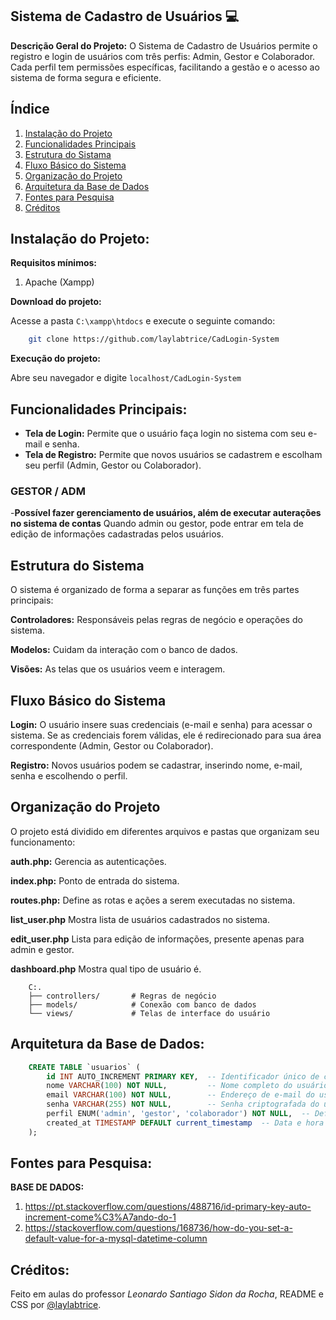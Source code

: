 ## Sistema de Cadastro de Usuários 💻

**Descrição Geral do Projeto:**
O Sistema de Cadastro de Usuários permite o registro e login de usuários com três perfis: Admin, Gestor e Colaborador. Cada perfil tem permissões específicas, facilitando a gestão e o acesso ao sistema de forma segura e eficiente.

## Índice
1. [Instalação do Projeto](#instalação-do-projeto)
2. [Funcionalidades Principais](#funcionalidades-principais)
3. [Estrutura do Sistama](#estrutura-do-sistema)
4. [Fluxo Básico do Sistema](#fluxo-básico-do-sistema)
5. [Organização do Projeto](#organização-do-projeto)
6. [Arquitetura da Base de Dados](#arquitetura-da-base-de-dados)
7. [Fontes para Pesquisa](#fontes-para-pesquisa)
8. [Créditos](#créditos)

## **Instalação do Projeto:**

**Requisitos mínimos:**
1. Apache (Xampp)

**Download do projeto:**

Acesse a pasta ```C:\xampp\htdocs``` e execute o seguinte comando:

``` bash
    git clone https://github.com/laylabtrice/CadLogin-System
```

**Execução do projeto:**

Abre seu navegador e digite ```localhost/CadLogin-System```

## **Funcionalidades Principais:**
- **Tela de Login:** Permite que o usuário faça login no sistema com seu e-mail e senha.
- **Tela de Registro:** Permite que novos usuários se cadastrem e escolham seu perfil (Admin, Gestor ou Colaborador).

### GESTOR / ADM
-**Possível fazer gerenciamento de usuários, além de executar auterações no sistema de contas**
Quando admin ou gestor, pode entrar em tela de edição de informações cadastradas pelos usuários.

## **Estrutura do Sistema**

O sistema é organizado de forma a separar as funções em três partes principais:

**Controladores:** Responsáveis pelas regras de negócio e operações do sistema.

**Modelos:** Cuidam da interação com o banco de dados.

**Visões:** As telas que os usuários veem e interagem.

## **Fluxo Básico do Sistema**

**Login:** O usuário insere suas credenciais (e-mail e senha) para acessar o sistema. Se as credenciais forem válidas, ele é redirecionado para sua área correspondente (Admin, Gestor ou Colaborador).

**Registro:** Novos usuários podem se cadastrar, inserindo nome, e-mail, senha e escolhendo o perfil.

## **Organização do Projeto**

O projeto está dividido em diferentes arquivos e pastas que organizam seu funcionamento:

**auth.php:** Gerencia as autenticações.

**index.php:** Ponto de entrada do sistema.

**routes.php:** Define as rotas e ações a serem executadas no sistema.

**list_user.php** Mostra lista de usuários cadastrados no sistema.

**edit_user.php** Lista para edição de informações, presente apenas para admin e gestor.

**dashboard.php** Mostra qual tipo de usuário é.

```
    C:.
    ├── controllers/       # Regras de negócio
    ├── models/            # Conexão com banco de dados
    └── views/             # Telas de interface do usuário
```

## **Arquitetura da Base de Dados:**

``` sql 
    CREATE TABLE `usuarios` (
        id INT AUTO_INCREMENT PRIMARY KEY,  -- Identificador único de cada usuário, gerado automaticamente (chave primária).
        nome VARCHAR(100) NOT NULL,         -- Nome completo do usuário, campo obrigatório (máximo de 100 caracteres).
        email VARCHAR(100) NOT NULL,        -- Endereço de e-mail do usuário, também obrigatório (máximo de 100 caracteres).
        senha VARCHAR(255) NOT NULL,        -- Senha criptografada do usuário, campo obrigatório (máximo de 255 caracteres para suportar a encriptação).
        perfil ENUM('admin', 'gestor', 'colaborador') NOT NULL,  -- Define o perfil do usuário (admin, gestor ou colaborador), obrigatório.
        created_at TIMESTAMP DEFAULT current_timestamp  -- Data e hora de criação do registro, com valor padrão sendo o momento atual da criação.
    );
```

## **Fontes para Pesquisa:**

**BASE DE DADOS:**
1. https://pt.stackoverflow.com/questions/488716/id-primary-key-auto-increment-come%C3%A7ando-do-1
2. https://stackoverflow.com/questions/168736/how-do-you-set-a-default-value-for-a-mysql-datetime-column

## **Créditos:**

Feito em aulas do professor *Leonardo Santiago Sidon da Rocha*, README e CSS por [@laylabtrice](https://github.com/laylabtrice).